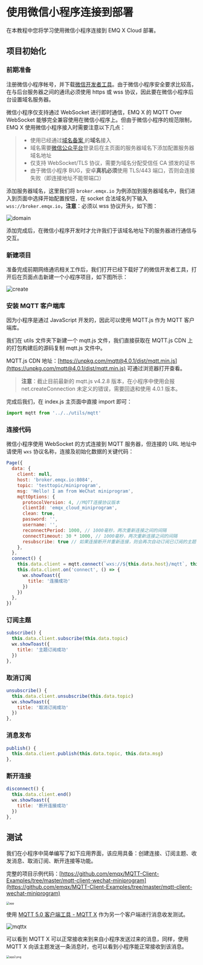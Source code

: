 # 使用微信小程序连接到部署

在本教程中您将学习使用微信小程序连接到 EMQ X Cloud 部署。

## 项目初始化

### 前期准备

注册微信小程序帐号，并下载[微信开发者工具](https://developers.weixin.qq.com/miniprogram/dev/devtools/download.html)。由于微信小程序安全要求比较高，在与后台服务器之间的通讯必须使用 https 或 wss 协议，因此要在微信小程序后台设置域名服务器。

微信小程序仅支持通过 WebSocket 进行即时通信，EMQ X 的 MQTT Over WebSocket 能够完全兼容使用在微信小程序上。但由于微信小程序的规范限制，EMQ X 使用微信小程序接入时需要注意以下几点：

> - 使用已经通过[域名备案 ](https://baike.baidu.com/item/域名备案)的**域名**接入
> - 域名需要[微信公众平台](https://mp.weixin.qq.com/)登录后在主页面的服务器域名下添加配置服务器域名地址
> - 仅支持 WebSocket/TLS 协议，需要为域名分配受信任 CA 颁发的证书
> - 由于微信小程序 BUG，安卓**真机必须**使用 TLS/443 端口，否则会连接失败（即连接地址不能带端口）

添加服务器域名，这里我们将 `broker.emqx.io` 为例添加到服务器域名中，我们进入到页面中选择开始配置按钮，在 socket 合法域名列下输入 `wss://broker.emqx.io`，**注意**：必须以 wss 协议开头，如下图：

![domain](./_assets/domain.png)

添加完成后，在微信小程序开发时才允许我们于该域名地址下的服务器进行通信与交互。

### 新建项目

准备完成前期网络通讯相关工作后，我们打开已经下载好了的微信开发者工具，打开后在页面点击新建一个小程序项目，如下图所示：

![create](./_assets/create.png)

### 安装 MQTT 客户端库

因为小程序是通过 JavaScript 开发的，因此可以使用 MQTT.js 作为 MQTT 客户端库。

我们在 utils 文件夹下新建一个 mqtt.js 文件，我们直接获取在 MQTT.js CDN 上的打包构建后的源码复制 mqtt.js 文件中。

MQTT.js CDN 地址：[https://unpkg.com/mqtt@4.0.1/dist/mqtt.min.js](https://unpkg.com/mqtt@4.0.1/dist/mqtt.min.js) 可通过浏览器打开查看。

> **注意**：截止目前最新的 mqtt.js v4.2.8 版本，在小程序中使用会报 net.createConnection 未定义的错误，需要回退和使用 4.0.1 版本。

完成后我们，在 index.js 主页面中直接 import 即可：

```javascript
import mqtt from '../../utils/mqtt'
```

### 连接代码

微信小程序使用 WebSocket 的方式连接到 MQTT 服务器，但连接的 URL 地址中请使用 `wxs` 协议名称，连接及初始化数据的关键代码：

```javascript
Page({
  data: {
    client: null,
    host: 'broker.emqx.io:8084',
    topic: 'testtopic/miniprogram',
    msg: 'Hello! I am from WeChat miniprogram',
    mqttOptions: {
      protocolVersion: 4, //MQTT连接协议版本
      clientId: 'emqx_cloud_miniprogram',
      clean: true,
      password: '',
      username: '',
      reconnectPeriod: 1000, // 1000毫秒，两次重新连接之间的间隔
      connectTimeout: 30 * 1000, // 1000毫秒，两次重新连接之间的间隔
      resubscribe: true // 如果连接断开并重新连接，则会再次自动订阅已订阅的主题（默认true）
    },
  },
  connect() {
    this.data.client = mqtt.connect(`wxs://${this.data.host}/mqtt`, this.data.mqttOptions)
    this.data.client.on('connect', () => {
      wx.showToast({
        title: '连接成功'
      })
    })
  },
})

```

### 订阅主题

```javascript
subscribe() {
  this.data.client.subscribe(this.data.topic)
  wx.showToast({
    title: '主题订阅成功'
  })
},
```

### 取消订阅

```javascript
unsubscribe() {
  this.data.client.unsubscribe(this.data.topic)
  wx.showToast({
    title: '取消订阅成功'
  })
},
```

### 消息发布

```javascript
publish() {
  this.data.client.publish(this.data.topic, this.data.msg)
},
```

### 断开连接

```javascript
disconnect() {
  this.data.client.end()
  wx.showToast({
    title: '断开连接成功'
  })
},
```

## 测试

我们在小程序中简单编写了如下应用界面，该应用具备：创建连接、订阅主题、收发消息、取消订阅、断开连接等功能。

完整的项目示例代码：[https://github.com/emqx/MQTT-Client-Examples/tree/master/mqtt-client-wechat-miniprogram](https://github.com/emqx/MQTT-Client-Examples/tree/master/mqtt-client-wechat-miniprogram)

<img src="./_assets/app.png" alt="app" style="zoom:50%;" />

使用 [MQTT 5.0 客户端工具 - MQTT X](https://mqttx.app/zh) 作为另一个客户端进行消息收发测试。

![mqttx](./_assets/mqttx.png)

可以看到 MQTT X 可以正常接收来到来自小程序发送过来的消息，同样，使用 MQTT X 向该主题发送一条消息时，也可以看到小程序能正常接收到该消息。

<img src="./_assets/app2.png" alt="app2.png" style="zoom:50%;" />
